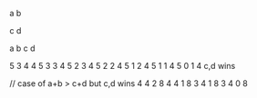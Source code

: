 a
b


c
d

a b     c d

5 3     4 4
5 3     3 4
5 2     3 4
5 2     2 4
5 1     2 4
5 1     1 4
5 0     1 4
c,d wins


// case of a+b > c+d but c,d wins
4 4     2 8
4 4     1 8
3 4     1 8
3 4     0 8
